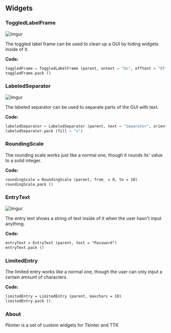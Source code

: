 ## Widgets

### ToggledLabelFrame

![Imgur](http://i.imgur.com/QtLlBZf.png)

The toggled label frame can be used to clean up a GUI by hiding widgets inside of it.

**Code:**

```python
toggledFrame = ToggledLabelFrame (parent, ontext = "On", offtext = "Off", defaultstate = False)
toggledFrame.pack ()
```

### LabeledSeparator

![Imgur](http://i.imgur.com/4oXN6WN.png?1)

The labeled separator can be used to separate parts of the GUI with text.

**Code:**

```python
labeledSeparator = LabeledSeparator (parent, text = "Separator", orient = "horizontal", textalign = "", padding = 5)
labeledSeparator.pack (fill = "x")
```

### RoundingScale

The rounding scale works just like a normal one, though it rounds its' value to a solid integer.

**Code:**
```markdown
roundingScale = RoundingScale (parent, from_ = 0, to = 10)
roundingScale.pack ()
```

### EntryText

![Imgur](http://i.imgur.com/RkUcNZb.png)

The entry text shows a string of text inside of it when the user hasn't input anything.

**Code:**
```markdown
entryText = EntryText (parent, text = "Password")
entryText.pack ()
```

### LimitedEntry

The limited entry works like a normal one, though the user can only input a certain amount of characters.

**Code:**
```markdown
limitedEntry = LimitedEntry (parent, maxchars = 10)
limitedEntry.pack ()
```

### About
Pkinter is a set of custom widgets for Tkinter and TTK
